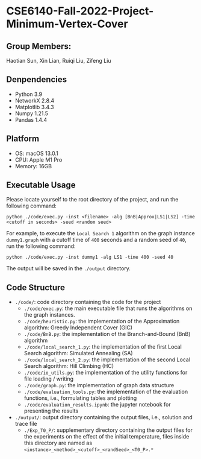 # CSE6140-Fall-2022-Project-Minimum-Vertex-Cover
## Group Members: 
Haotian Sun, Xin Lian, Ruiqi Liu, Zifeng Liu

## Denpendencies
- Python 3.9
- NetworkX 2.8.4
- Matplotlib 3.4.3
- Numpy 1.21.5
- Pandas 1.4.4

## Platform
- OS: macOS 13.0.1
- CPU: Apple M1 Pro
- Memory: 16GB

## Executable Usage
Please locate yourself to the root directory of the project, and run the following command:
```
python ./code/exec.py -inst <filename> -alg [BnB|Approx|LS1|LS2] -time <cutoff in seconds> -seed <random seed>
```
For example, to execute the `Local Search 1` algorithm on the graph instance `dummy1.graph` with a cutoff time of `400` seconds and a random seed of `40`, run the following command:
```
python ./code/exec.py -inst dummy1 -alg LS1 -time 400 -seed 40
```
The output will be saved in the `./output` directory.

## Code Structure
- `./code/`: code directory containing the code for the project
    - `./code/exec.py`: the main executable file that runs the algorithms on the graph instances.
    - `./code/heuristic.py`: the implementation of the Approximation algorithm: Greedy Independent Cover (GIC)
    - `./code/BnB.py`: the implementation of the Branch-and-Bound (BnB) algorithm
    - `./code/local_search_1.py`: the implementation of the first Local Search algorithm: Simulated Annealing (SA)
    - `./code/local_search_2.py`: the implementation of the second Local Search algorithm: Hill Climbing (HC)
    - `./code/io_utils.py`: the implementation of the utility functions for file loading / writing
    - `./code/graph.py`: the implementation of graph data structure
    - `./code/evaluation_tools.py`: the implementation of the evaluation functions, i.e., formulating tables and plotting
    - `./code/evaluation_results.ipynb`: the jupyter notebook for presenting the results
- `./output/`: output directory containing the output files, i.e., solution and trace file
    - `./Exp_T0_P/`: supplementary directory containing the output files for the experiments on the effect of the initial temperature, files inside this directory are named as `<instance>_<method>_<cutoff>_<randSeed>_<T0_P>.*`
